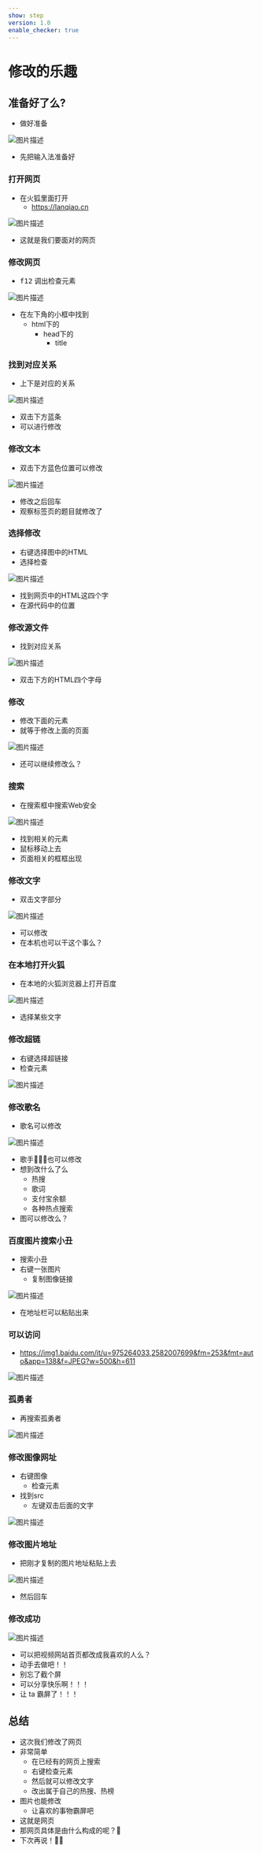 ```yaml
---
show: step
version: 1.0
enable_checker: true
---
```


# 修改的乐趣

## 准备好了么?

- 做好准备

![图片描述](https://doc.shiyanlou.com/courses/uid1190679-20220906-1662461960976)

- 先把输入法准备好

### 打开网页

- 在火狐里面打开
  - <https://lanqiao.cn>

![图片描述](https://doc.shiyanlou.com/courses/uid1190679-20220906-1662461399068)

- 这就是我们要面对的网页

### 修改网页

- <kbd>f12</kbd> 调出检查元素

![图片描述](https://doc.shiyanlou.com/courses/uid1190679-20220906-1662461689665)

- 在左下角的小框中找到
  - html下的
    - head下的
      - title

### 找到对应关系

- 上下是对应的关系

![图片描述](https://doc.shiyanlou.com/courses/uid1190679-20220906-1662461774453)

- 双击下方蓝条
- 可以进行修改

### 修改文本

- 双击下方蓝色位置可以修改

![图片描述](https://doc.shiyanlou.com/courses/uid1190679-20220906-1662462091828)

- 修改之后回车
- 观察标签页的题目就修改了

### 选择修改

- 右键选择图中的HTML
- 选择检查

![图片描述](https://doc.shiyanlou.com/courses/uid1190679-20220906-1662462242530)

- 找到网页中的HTML这四个字
- 在源代码中的位置

### 修改源文件

- 找到对应关系

![图片描述](https://doc.shiyanlou.com/courses/uid1190679-20220906-1662462369173)

- 双击下方的HTML四个字母

### 修改

- 修改下面的元素
- 就等于修改上面的页面

![图片描述](https://doc.shiyanlou.com/courses/uid1190679-20220906-1662462485905)

- 还可以继续修改么？

### 搜索

- 在搜索框中搜索Web安全

![图片描述](https://doc.shiyanlou.com/courses/uid1190679-20220906-1662462656745)

- 找到相关的元素
- 鼠标移动上去
- 页面相关的框框出现

### 修改文字

- 双击文字部分

![图片描述](https://doc.shiyanlou.com/courses/uid1190679-20220906-1662462941219)

- 可以修改
- 在本机也可以干这个事么？

### 在本地打开火狐

- 在本地的火狐浏览器上打开百度

![图片描述](https://doc.shiyanlou.com/courses/uid1190679-20220906-1662470579566)

- 选择某些文字

### 修改超链

- 右键选择超链接
- 检查元素

![图片描述](https://doc.shiyanlou.com/courses/uid1190679-20220906-1662470651024)

### 修改歌名

- 歌名可以修改

![图片描述](https://doc.shiyanlou.com/courses/uid1190679-20220906-1662470752632)

- 歌手🧑🏻‍🎤也可以修改
- 想到改什么了么
  - 热搜
  - 歌词
  - 支付宝余额
  - 各种热点搜索
- 图可以修改么？

### 百度图片搜索小丑

- 搜索小丑
- 右键一张图片
  - 复制图像链接

![图片描述](https://doc.shiyanlou.com/courses/uid1190679-20220906-1662471756826)

- 在地址栏可以粘贴出来

### 可以访问

- <https://img1.baidu.com/it/u=975264033,2582007699&fm=253&fmt=auto&app=138&f=JPEG?w=500&h=611>

![图片描述](https://doc.shiyanlou.com/courses/uid1190679-20220906-1662471812215)

### 孤勇者

- 再搜索孤勇者

![图片描述](https://doc.shiyanlou.com/courses/uid1190679-20220906-1662471206026)

### 修改图像网址

- 右键图像
  - 检查元素
- 找到src
  - 左键双击后面的文字

![图片描述](https://doc.shiyanlou.com/courses/uid1190679-20220906-1662471269930)

### 修改图片地址

- 把刚才复制的图片地址粘贴上去

![图片描述](https://doc.shiyanlou.com/courses/uid1190679-20220906-1662471516493)

- 然后回车

### 修改成功

![图片描述](https://doc.shiyanlou.com/courses/uid1190679-20220906-1662471612120)

- 可以把视频网站首页都改成我喜欢的人么？
- 动手去做吧！！
- 别忘了截个屏
- 可以分享快乐啊！！！
- 让 ta 霸屏了！！！

## 总结

- 这次我们修改了网页
- 非常简单
  - 在已经有的网页上搜索
  - 右键检查元素
  - 然后就可以修改文字
  - 改出属于自己的热搜、热榜
- 图片也能修改
  - 让喜欢的事物霸屏吧
- 这就是网页
- 那网页具体是由什么构成的呢？🤔
- 下次再说！👋🏻
